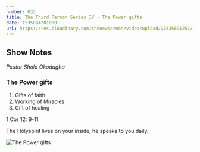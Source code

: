 ```yaml
---
number: 033
title: The Third Person Series IV - The Power gifts
date: 1535884201000
url: https://res.cloudinary.com/thenewsermon/video/upload/v1535891251/messages/02.09.2018_Pastor_Shola_Okodugha-_The_Third_Person-_Power_Gift.mp3
---
```


## Show Notes
_Pastor Shola Okodugha_

### The Power gifts
1. Gifts of faith
2. Working of Miracles
3. Gift of healing

1 Cor 12: 9-11

The Holyspirit lives on your inside, he speaks to you daily.

![The Power gifts](https://res.cloudinary.com/thenewsermon/image/upload/v1536075050/39036577_235960386968425_3029711389917708288_n.jpg)